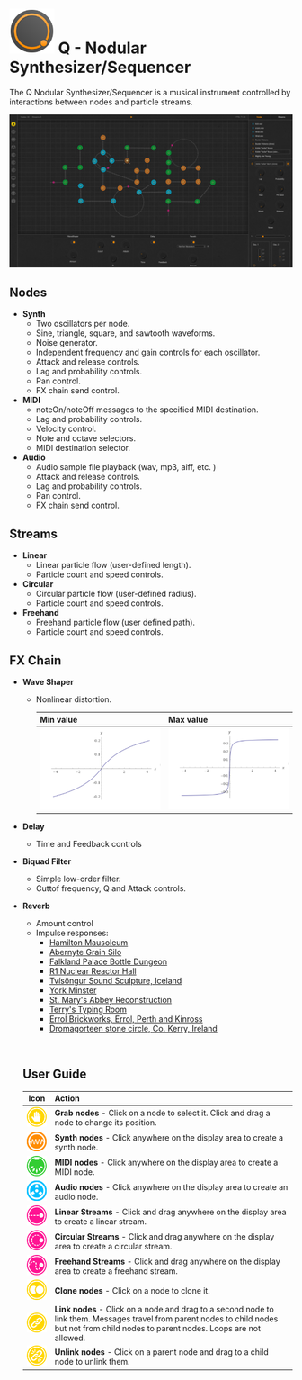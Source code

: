 # <img src="./resources/icon/icon.png" width="80px"/>  Q - Nodular Synthesizer/Sequencer

The Q Nodular Synthesizer/Sequencer is a musical instrument controlled by interactions between nodes and particle streams.

![Q](./resources/docs/ui.png)

## Nodes

- **Synth**
  - Two oscillators per node.
  - Sine, triangle, square, and sawtooth waveforms.
  - Noise generator.
  - Independent frequency and gain controls for each oscillator.
  - Attack and release controls.
  - Lag and probability controls.
  - Pan control.
  - FX chain send control.
- **MIDI**
  - noteOn/noteOff messages to the specified MIDI destination.
  - Lag and probability controls.
  - Velocity control.
  - Note and octave selectors.
  - MIDI destination selector.
- **Audio**
  - Audio sample file playback (wav, mp3, aiff, etc. )
  - Attack and release controls.
  - Lag and probability controls.
  - Pan control.
  - FX chain send control.

## Streams

- **Linear**
  - Linear particle flow (user-defined length).
  - Particle count and speed controls.
- **Circular**
  - Circular particle flow (user-defined radius).
  - Particle count and speed controls.
- **Freehand**
  - Freehand particle flow (user defined path).
  - Particle count and speed controls.

## FX Chain

- **Wave Shaper**

  - Nonlinear distortion.

    | Min value                                | Max value                                |
    | ---------------------------------------- | ---------------------------------------- |
    | <img src="./resources/docs/waveshaper-min.png" width="300px"/> | <img src="./resources/docs/waveshaper-max.png" width="300px"/> |

- **Delay**

  - Time and Feedback controls

- **Biquad Filter**

  - Simple low-order filter.
  - Cuttof frequency, Q and Attack controls.

- **Reverb**

  - Amount control
  - Impulse responses:
    - [Hamilton Mausoleum](http://www.openairlib.net/auralizationdb/content/hamilton-mausoleum)
    - [Abernyte Grain Silo](http://www.openairlib.net/auralizationdb/content/abernyte-grain-silo)
    - [Falkland Palace Bottle Dungeon](http://www.openairlib.net/auralizationdb/content/falkland-palace-bottle-dungeon)
    - [R1 Nuclear Reactor Hall](http://www.openairlib.net/auralizationdb/content/r1-nuclear-reactor-hall)
    - [Tvísöngur Sound Sculpture, Iceland](http://www.openairlib.net/auralizationdb/content/tv%C3%ADs%C3%B6ngur-sound-sculpture-iceland-model)
    - [York Minster](http://www.openairlib.net/auralizationdb/content/york-minster)
    - [St. Mary's Abbey Reconstruction](http://www.openairlib.net/auralizationdb/content/st-marys-abbey-reconstruction)
    - [Terry's Typing Room](http://www.openairlib.net/auralizationdb/content/terrys-typing-room)
    - [Errol Brickworks, Errol, Perth and Kinross](http://www.openairlib.net/auralizationdb/content/errol-brickworks-errol-perth-and-kinross)
    - [Dromagorteen stone circle, Co. Kerry, Ireland](http://www.openairlib.net/auralizationdb/content/dromagorteen-stone-circle-co-kerry-ireland)

  ​

  ## User Guide

  |                   Icon                   | Action                                   |
  | :--------------------------------------: | :--------------------------------------- |
  | <img src="./resources/menu/grab.svg" width="50px"/> | **Grab nodes** - Click on a node to select it. Click and drag a node to change its position. |
  | <img src="./resources/menu/synth.svg" width="50px"/> | **Synth nodes** - Click anywhere on the display area to create a synth node. |
  | <img src="./resources/menu/midi.svg" width="50px"/> | **MIDI nodes** - Click anywhere on the display area to create a MIDI node. |
  | <img src="./resources/menu/audio.svg" width="50px"/> | **Audio nodes** - Click anywhere on the display area to create an audio node. |
  | <img src="./resources/menu/linear-stream.svg" width="50px"/> | **Linear Streams** - Click and drag anywhere on the display area to create a linear stream. |
  | <img src="./resources/menu/circular-stream.svg" width="50px"/> | **Circular Streams** - Click and drag anywhere on the display area to create a circular stream. |
  | <img src="./resources/menu/stream.svg" width="50px"/> | **Freehand Streams** - Click and drag anywhere on the display area to create a freehand stream. |
  | <img src="./resources/menu/clone.svg" width="50px"/> | **Clone nodes** - Click on a node to clone it. |
  | <img src="./resources/menu/link.svg" width="50px"/> | **Link nodes** - Click on a node and drag to a second node to link them. Messages travel from parent nodes to child nodes but not from child nodes to parent nodes. Loops are not allowed. |
  | <img src="./resources/menu/unlink.svg" width="50px"/> | **Unlink nodes** - Click on a parent node and drag to a child node to unlink them. |



